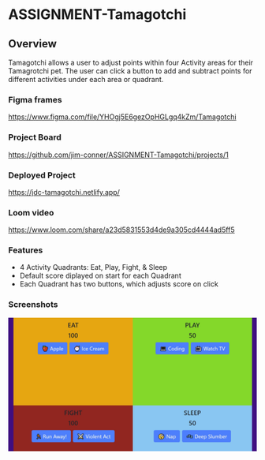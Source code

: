 # ASSIGNMENT-Tamagotchi

## Overview 
Tamagotchi allows a user to adjust points within four Activity areas for their Tamagrotchi pet.
The user can click a button to add and subtract points for different activities under each area or quadrant.

### Figma frames
https://www.figma.com/file/YHOgj5E6gezOpHGLgq4kZm/Tamagotchi

### Project Board
https://github.com/jim-conner/ASSIGNMENT-Tamagotchi/projects/1

### Deployed Project
https://jdc-tamagotchi.netlify.app/

### Loom video
https://www.loom.com/share/a23d5831553d4de9a305cd4444ad5ff5
### Features
- 4 Activity Quadrants: Eat, Play, Fight, & Sleep
- Default score diplayed on start for each Quadrant
- Each Quadrant has two buttons, which adjusts score on click
### Screenshots
![Tamagotchi Screencap](https://github.com/jim-conner/ASSIGNMENT-Tamagotchi/blob/main/Tamagotchi%20screenshot.jpg)
